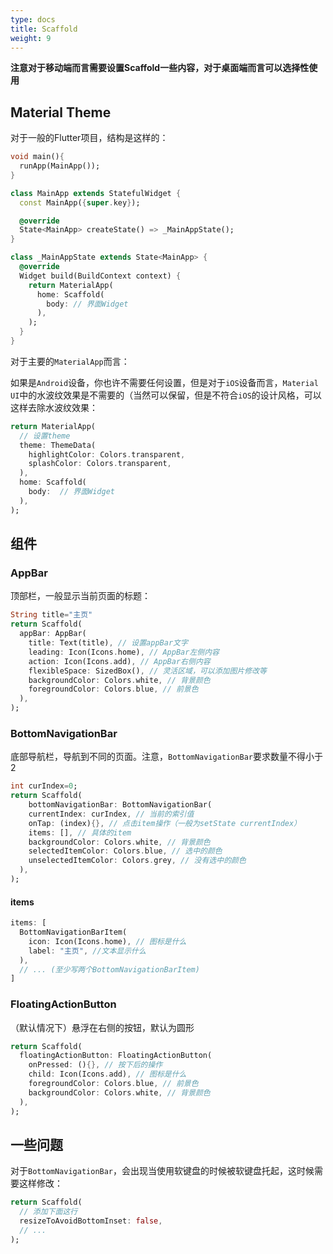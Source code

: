 ```yaml
---
type: docs
title: Scaffold
weight: 9
---
```



**注意对于移动端而言需要设置Scaffold一些内容，对于桌面端而言可以选择性使用**

## Material Theme

对于一般的Flutter项目，结构是这样的：

```dart
void main(){
  runApp(MainApp());
}

class MainApp extends StatefulWidget {
  const MainApp({super.key});

  @override
  State<MainApp> createState() => _MainAppState();
}

class _MainAppState extends State<MainApp> {
  @override
  Widget build(BuildContext context) {
    return MaterialApp(
      home: Scaffold(
        body: // 界面Widget
      ),
    );
  }
}
```

对于主要的`MaterialApp`而言：

如果是`Android`设备，你也许不需要任何设置，但是对于`iOS`设备而言，`Material UI`中的水波纹效果是不需要的（当然可以保留，但是不符合`iOS`的设计风格，可以这样去除水波纹效果：

```dart
return MaterialApp(
  // 设置theme
  theme: ThemeData(
    highlightColor: Colors.transparent,
    splashColor: Colors.transparent,
  ),
  home: Scaffold(
    body:  // 界面Widget
  ),
);
```

## 组件

### AppBar

顶部栏，一般显示当前页面的标题：

```dart
String title="主页"
return Scaffold(
  appBar: AppBar(
    title: Text(title), // 设置appBar文字
    leading: Icon(Icons.home), // AppBar左侧内容
    action: Icon(Icons.add), // AppBar右侧内容
    flexibleSpace: SizedBox(), // 灵活区域，可以添加图片修改等
    backgroundColor: Colors.white, // 背景颜色
    foregroundColor: Colors.blue, // 前景色
  ),
);
```

### BottomNavigationBar

底部导航栏，导航到不同的页面。注意，`BottomNavigationBar`要求数量不得小于2

```dart
int curIndex=0;
return Scaffold(
	bottomNavigationBar: BottomNavigationBar(
    currentIndex: curIndex, // 当前的索引值
    onTap: (index){}, // 点击item操作（一般为setState currentIndex）
    items: [], // 具体的item
    backgroundColor: Colors.white, // 背景颜色
    selectedItemColor: Colors.blue, // 选中的颜色
    unselectedItemColor: Colors.grey, // 没有选中的颜色
  ),
);
```

#### items

```dart
items: [
  BottomNavigationBarItem(
    icon: Icon(Icons.home), // 图标是什么
    label: "主页", //文本显示什么
  ),
  // ... (至少写两个BottomNavigationBarItem)
]
```



### FloatingActionButton

（默认情况下）悬浮在右侧的按钮，默认为圆形

```dart
return Scaffold(
  floatingActionButton: FloatingActionButton(
    onPressed: (){}, // 按下后的操作
    child: Icon(Icons.add), // 图标是什么
    foregroundColor: Colors.blue, // 前景色
    backgroundColor: Colors.white, // 背景颜色
  ),
);
```

## 一些问题

对于`BottomNavigationBar`，会出现当使用软键盘的时候被软键盘托起，这时候需要这样修改：

```dart
return Scaffold(
  // 添加下面这行
  resizeToAvoidBottomInset: false,
  // ...
);
```
